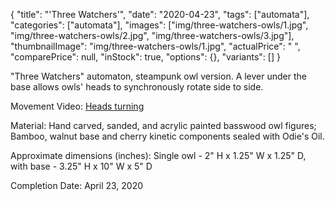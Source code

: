 {
    "title": "'Three Watchers'",
    "date": "2020-04-23",
    "tags": ["automata"],
    "categories": ["automata"],
    "images": ["img/three-watchers-owls/1.jpg",
    "img/three-watchers-owls/2.jpg",
    "img/three-watchers-owls/3.jpg"],
    "thumbnailImage": "img/three-watchers-owls/1.jpg",
    "actualPrice": " ",
    "comparePrice": null,
    "inStock": true,
    "options": {},
    "variants": []
}

"Three Watchers" automaton, steampunk owl version. A lever under the base allows owls'
heads to synchronously rotate side to side.

Movement Video: [Heads turning](../../img/three-watchers-owls/three-watchers-owls.mp4 "Heads turning")

Material: Hand carved, sanded, and acrylic painted basswood owl figures; Bamboo, walnut base and cherry
kinetic components sealed with Odie's Oil.

Approximate dimensions (inches): Single owl - 2" H x 1.25" W x 1.25" D, with base - 3.25" H x 10" W x 5" D

Completion Date: April 23, 2020

<!--Colour: Black & Grey-->
